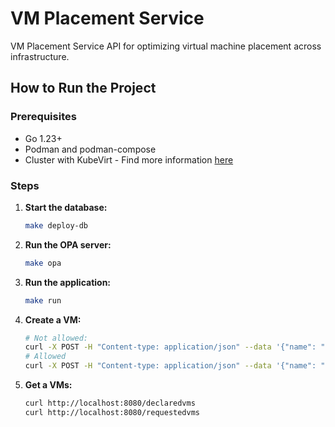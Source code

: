 # VM Placement Service

VM Placement Service API for optimizing virtual machine placement across infrastructure.

## How to Run the Project

### Prerequisites
- Go 1.23+
- Podman and podman-compose
- Cluster with KubeVirt - Find more information [here](https://kubevirt.io/quickstart_kind/)

### Steps

1. **Start the database:**
   ```bash
   make deploy-db
   ```

3. **Run the OPA server:**
   ```bash
   make opa
   ```

4. **Run the application:**
   ```bash
   make run
   ```

5. **Create a VM:**
   ```bash
   # Not allowed:
   curl -X POST -H "Content-type: application/json" --data '{"name": "myvm", "env": "PROD", "region": "us-east-2", "ram": 1, "os": "RHEL", "cpu": 2, "role": "public-facing", "tenantid": "PRCR-001"}'  http://localhost:8080/place/vm
   # Allowed
   curl -X POST -H "Content-type: application/json" --data '{"name": "myvm", "env": "PROD", "region": "us-east-1", "ram": 1, "os": "RHEL", "cpu": 2, "role": "public-facing", "tenantid": "PRCR-001"}'  http://localhost:8080/place/vm
   ```

5. **Get a VMs:**
   ```bash
   curl http://localhost:8080/declaredvms
   curl http://localhost:8080/requestedvms
   ```
